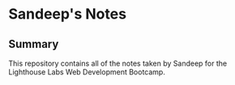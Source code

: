 # Sandeep's Notes
## Summary

This repository contains all of the notes taken by Sandeep for the Lighthouse Labs Web Development Bootcamp.
